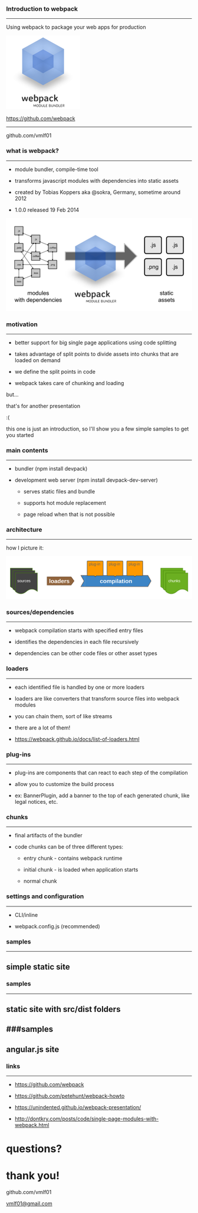 ### Introduction to webpack
------
Using webpack to package your web apps for production

![](webpack.png)

https://github.com/webpack

------
github.com/vmlf01




### what is webpack?
------
- module bundler, compile-time tool

- transforms javascript modules with dependencies into static assets

- created by Tobias Koppers aka @sokra, Germany, sometime around 2012
- 1.0.0 released 19 Feb 2014



![](what-is-webpack.png)



### motivation
------
- better support for big single page applications using code splitting
- takes advantage of split points to divide assets into chunks that are loaded on demand

- we define the split points in code
- webpack takes care of chunking and loading



but...

that's for another presentation

:(

this one is just an introduction, so I'll show you a few simple samples to get you started




### main contents
------
- bundler (npm install devpack)

- development web server (npm install devpack-dev-server)
  - serves static files and bundle

  - supports hot module replacement

  - page reload when that is not possible





### architecture
------

how I picture it:

![](webpack-compilation.png)



### sources/dependencies
------
- webpack compilation starts with specified entry files

- identifies the dependencies in each file recursively

- dependencies can be other code files or other asset types



### loaders
------
- each identified file is handled by one or more loaders

- loaders are like converters that transform source files into webpack modules

- you can chain them, sort of like streams

- there are a lot of them!

- https://webpack.github.io/docs/list-of-loaders.html



### plug-ins
------
- plug-ins are components that can react to each step of the compilation

- allow you to customize the build process

- ex: BannerPlugin, add a banner to the top of each generated chunk, like legal notices, etc.



### chunks
------
- final artifacts of the bundler

- code chunks can be of three different types:
  - entry chunk - contains webpack runtime

  - initial chunk - is loaded when application starts

  - normal chunk




### settings and configuration
------
- CLI/inline

- webpack.config.js (recommended)




### samples
------
## simple static site




### samples
------
## static site with src/dist folders




###samples
------
## angular.js site




### links
------
- https://github.com/webpack

- https://github.com/petehunt/webpack-howto

- https://unindented.github.io/webpack-presentation/

- http://dontkry.com/posts/code/single-page-modules-with-webpack.html




# questions?




# thank you!

github.com/vmlf01

vmlf01@gmail.com
